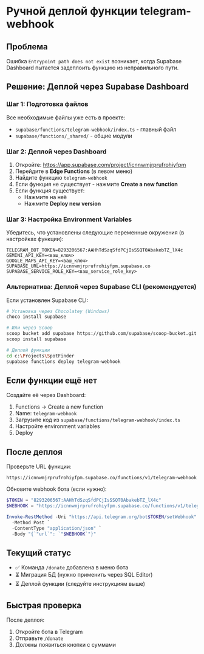 # Ручной деплой функции telegram-webhook

## Проблема

Ошибка `Entrypoint path does not exist` возникает, когда Supabase Dashboard пытается задеплоить функцию из неправильного пути.

## Решение: Деплой через Supabase Dashboard

### Шаг 1: Подготовка файлов

Все необходимые файлы уже есть в проекте:
- `supabase/functions/telegram-webhook/index.ts` - главный файл
- `supabase/functions/_shared/` - общие модули

### Шаг 2: Деплой через Dashboard

1. Откройте: https://app.supabase.com/project/icnnwmjrprufrohiyfpm
2. Перейдите в **Edge Functions** (в левом меню)
3. Найдите функцию `telegram-webhook`
4. Если функция не существует - нажмите **Create a new function**
5. Если функция существует:
   - Нажмите на неё
   - Нажмите **Deploy new version**

### Шаг 3: Настройка Environment Variables

Убедитесь, что установлены следующие переменные окружения (в настройках функции):

```
TELEGRAM_BOT_TOKEN=8293206567:AAHhTdSzqSfdPCjIsSSQT0AbakebTZ_lX4c
GEMINI_API_KEY=<ваш_ключ>
GOOGLE_MAPS_API_KEY=<ваш_ключ>
SUPABASE_URL=https://icnnwmjrprufrohiyfpm.supabase.co
SUPABASE_SERVICE_ROLE_KEY=<ваш_service_role_key>
```

### Альтернатива: Деплой через Supabase CLI (рекомендуется)

Если установлен Supabase CLI:

```bash
# Установка через Chocolatey (Windows)
choco install supabase

# Или через Scoop
scoop bucket add supabase https://github.com/supabase/scoop-bucket.git
scoop install supabase

# Деплой функции
cd c:\Projects\SpotFinder
supabase functions deploy telegram-webhook
```

## Если функции ещё нет

Создайте её через Dashboard:
1. Functions → Create a new function
2. Name: `telegram-webhook`
3. Загрузите код из `supabase/functions/telegram-webhook/index.ts`
4. Настройте environment variables
5. Deploy

## После деплоя

Проверьте URL функции:
```
https://icnnwmjrprufrohiyfpm.supabase.co/functions/v1/telegram-webhook
```

Обновите webhook бота (если нужно):
```powershell
$TOKEN = "8293206567:AAHhTdSzqSfdPCjIsSSQT0AbakebTZ_lX4c"
$WEBHOOK = "https://icnnwmjrprufrohiyfpm.supabase.co/functions/v1/telegram-webhook"

Invoke-RestMethod -Uri "https://api.telegram.org/bot$TOKEN/setWebhook" `
  -Method Post `
  -ContentType "application/json" `
  -Body "{`"url`": `"$WEBHOOK`"}"
```

## Текущий статус

- ✅ Команда `/donate` добавлена в меню бота
- ⏳ Миграция БД (нужно применить через SQL Editor)
- ⏳ Деплой функции (следуйте инструкциям выше)

## Быстрая проверка

После деплоя:
1. Откройте бота в Telegram
2. Отправьте `/donate`
3. Должны появиться кнопки с суммами

